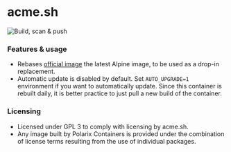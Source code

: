 # acme.sh

![Build, scan & push](https://github.com/Polarix-Containers/acme.sh/actions/workflows/build.yml/badge.svg)

### Features & usage
- Rebases [official image](https://github.com/acmesh-official/acme.sh/wiki/Run-acme.sh-in-docker) the latest Alpine image, to be used as a drop-in replacement.
- Automatic update is disabled by default. Set `AUTO_UPGRADE=1` environment if you want to automatically update. Since this container is rebuilt daily, it is better practice to just pull a new build of the container.

### Licensing
- Licensed under GPL 3 to comply with licensing by acme.sh.
- Any image built by Polarix Containers is provided under the combination of license terms resulting from the use of individual packages.
